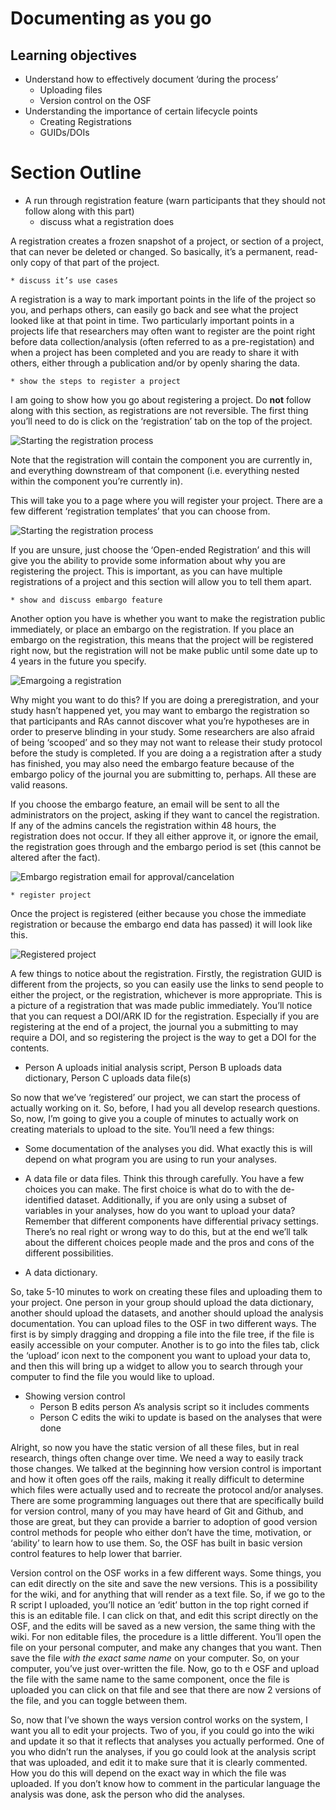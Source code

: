 # Documenting as you go

## Learning objectives
* Understand how to effectively document ‘during the process’
	* Uploading files
	* Version control on the OSF
* Understanding the importance of certain lifecycle points
	* Creating Registrations
	* GUIDs/DOIs

# Section Outline
* A run through registration feature (warn participants that they should not follow along with this part)
	* discuss what a registration does

A registration creates a frozen snapshot of a project, or section of a project, that can never be deleted or changed. So basically, it’s a permanent, read-only copy of that part of the project.

	* discuss it’s use cases

A registration is a way to mark important points in the life of the project so you, and perhaps others, can easily go back and see what the project looked like at that point in time. Two particularly important points in a projects life that researchers may often want to register are the point right before data collection/analysis (often referred to as a pre-registation) and when a project has been completed and you are ready to share it with others, either through a publication and/or by openly sharing the data.

	* show the steps to register a project

I am going to show how you go about registering a project. Do **not** follow along with this section, as registrations are not reversible. The first thing you’ll need to do is click on the ‘registration’ tab on the top of the project. 

![Starting the registration process](Document_figs/make_registration.png)

Note that the registration will contain the component you are currently in, and everything downstream of that component (i.e. everything nested within the component you’re currently in). 

This will take you to a page where you will register your project. There are a few different ‘registration templates’ that you can choose from. 

![Starting the registration process](Document_figs/registration_templates.png)

If you are unsure, just choose the ‘Open-ended Registration’ and this will give you the ability to provide some information about why you are registering the project. This is important, as you can have multiple registrations of a project and this section will allow you to tell them apart. 



	* show and discuss embargo feature

Another option you have is whether you want to make the registration public immediately, or place an embargo on the registration. If you place an embargo on the registration, this means that the project will be registered right now, but the registration will not be make public until some date up to 4 years in the future you specify. 

![Emargoing a registration](Document_figs/embargo_option.png)

Why might you want to do this? If you are doing a preregistration, and your study hasn’t happened yet, you may want to embargo the registration so that participants and RAs cannot discover what you’re hypotheses are in order to preserve blinding in your study. Some researchers are also afraid of being ‘scooped’ and so they may not want to release their study protocol before the study is completed. If you are doing a a registration after a study has finished, you may also need the embargo feature because of the embargo policy of the journal you are submitting to, perhaps. All these are valid reasons. 

If you choose the embargo feature, an email will be sent to all the administrators on the project, asking if they want to cancel the registration. If any of the admins cancels the registration within 48 hours, the registration does not occur. If they all either approve it, or ignore the email, the registration goes through and the embargo period is set (this cannot be altered after the fact).

![Embargo registration email for approval/cancelation](Document_figs/registration_cancel_email.png)

	* register project

Once the project is registered (either because you chose the immediate registration or because the embargo end data has passed) it will look like this. 

![Registered project](Document_figs/public_registration.png)

A few things to notice about the registration. Firstly, the registration GUID is different from the projects, so you can easily use the links to send people to either the project, or the registration, whichever is more appropriate. This is a picture of a registration that was made public immediately. You’ll notice that you can request a DOI/ARK ID for the registration. Especially if you are registering at the end of a project, the journal you a submitting to may require a DOI, and so registering the project is the way to get a DOI for the contents. 


* Person A uploads initial analysis script, Person B uploads data dictionary, Person C uploads data file(s)

So now that we’ve ‘registered’ our project, we can start the process of actually working on it. So, before, I had you all develop research questions. So, now, I’m going to give you a couple of minutes to actually work on creating materials to upload to the site. You’ll need a few things:

* Some documentation of the analyses you did. What exactly this is will depend on what program you are using to run your analyses. 

* A data file or data files. Think this through carefully. You have a few choices you can make. The first choice is what do to with the de-identified dataset. Additionally, if you are only using a subset of variables in your analyses, how do you want to upload your data? Remember that different components have differential privacy settings. There’s no real right or wrong way to do this, but at the end we’ll talk about the different choices people made and the pros and cons of the different possibilities. 

* A data dictionary.

So, take 5-10 minutes to work on creating these files and uploading them to your project. One person in your group should upload the data dictionary, another should upload the datasets, and another should upload the analysis documentation. You can upload files to the OSF in two different ways. The first is by simply dragging and dropping a file into the file tree, if the file is easily accessible on your computer. Another is to go into the files tab, click the ‘upload’ icon next to the component you want to upload your data to, and then this will bring up a widget to allow you to search through your computer to find the file you would like to upload.

* Showing version control
	* Person B edits person A’s analysis script so it includes comments
	* Person C edits the wiki to update is based on the analyses that were done

Alright, so now you have the static version of all these files, but in real research, things often change over time. We need a way to easily track those changes. We talked at the beginning how version control is important and how it often goes off the rails, making it really difficult to determine which files were actually used and to recreate the protocol and/or analyses. There are some programming languages out there that are specifically build for version control, many of you may have heard of Git and Github, and those are great, but they can provide a barrier to adoption of good version control methods for people who either don’t have the time, motivation, or ‘ability’ to learn how to use them. So, the OSF has built in basic version control features to help lower that barrier. 

Version control on the OSF works in a few different ways. Some things, you can edit directly on the site and save the new versions. This is a possibility for the wiki, and for anything that will render as a text file. So, if we go to the R script I uploaded, you’ll notice an ‘edit’ button in the top right corned if this is an editable file. I can click on that, and edit this script directly on the OSF, and the edits will be saved as a new version, the same thing with the wiki. For non editable files, the procedure is a little different. You’ll open the file on your personal computer, and make any changes that you want. Then save the file *with the exact same name* on your computer. So, on your computer, you’ve just over-written the file. Now, go to th e OSF and upload the file with the same name to the same component, once the file is uploaded you can click on that file  and see that there are now 2 versions of the file, and you can toggle between them. 

So, now that I’ve shown the ways version control works on the system, I want you all to edit your projects. Two of you, if you could go into the wiki and update it so that it reflects that analyses you actually performed. One of you who didn’t run the analyses, if you go could look at the analysis script that was uploaded, and edit it to make sure that it is clearly commented. How you do this will depend on the exact way in which the file was uploaded. If you don’t know how to comment in the particular language the analysis was done, ask the person who did the analyses.